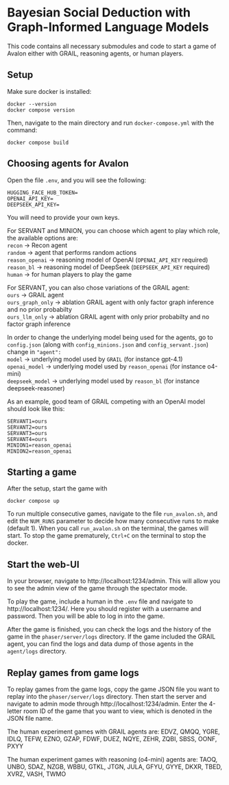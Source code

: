 # Bayesian Social Deduction with Graph-Informed Language Models

This code contains all necessary submodules and code to start a game of Avalon either with GRAIL, reasoning agents, or human players.

## Setup

Make sure docker is installed:

```
docker --version 
docker compose version
```

Then, navigate to the main directory and run `docker-compose.yml` with the command:

```
docker compose build
```

## Choosing agents for Avalon

Open the file `.env`, and you will see the following: 

```
HUGGING_FACE_HUB_TOKEN=
OPENAI_API_KEY=
DEEPSEEK_API_KEY=
```
You will need to provide your own keys.

For SERVANT and MINION, you can choose which agent to play which role, the available options are:\
`recon` &rarr; Recon agent\
`random` &rarr; agent that performs random actions\
`reason_openai` &rarr; reasoning model of OpenAI (`OPENAI_API_KEY` required)\
`reason_bl` &rarr; reasoning model of DeepSeek (`DEEPSEEK_API_KEY` required)\
`human` &rarr; for human players to play the game

For SERVANT, you can also chose variations of the GRAIL agent:\
`ours` &rarr; GRAIL agent\
`ours_graph_only` &rarr; ablation GRAIL agent with only factor graph inference and no prior probabilty \
`ours_llm_only` &rarr; ablation GRAIL agent with only prior probabilty and no factor graph inference

In order to change the underlying model being used for the agents, go to `config.json` (along with `config_minions.json` and `config_servant.json`) change in `"agent":`\
`model` &rarr; underlying model used by `GRAIL` (for instance gpt-4.1)\
`openai_model` &rarr; underlying model used by `reason_openai` (for instance o4-mini)\
`deepseek_model` &rarr; underlying model used by `reason_bl` (for instance deepseek-reasoner)

As an example, good team of GRAIL competing with an OpenAI model should look like this:

```
SERVANT1=ours
SERVANT2=ours
SERVANT3=ours
SERVANT4=ours
MINION1=reason_openai
MINION2=reason_openai
```

## Starting a game

After the setup, start the game with

```
docker compose up
```

To run multiple consecutive games, navigate to the file `run_avalon.sh`, and edit the `NUM_RUNS` parameter to decide how many consecutive runs to make (default 1). When you call `run_avalon.sh` on the terminal, the games will start. To stop the game prematurely, `Ctrl+C` on the terminal to stop the docker.

## Start the web-UI

In your browser, navigate to http://localhost:1234/admin. This will allow you to see the admin view of the game through the spectator mode. 

To play the game, include a human in the `.env` file and navigate to http://localhost:1234/. Here you should register with a username and password. Then you will be able to log in into the game.

After the game is finished, you can check the logs and the history of the game in the `phaser/server/logs` directory. If the game included the GRAIL agent, you can find the logs and data dump of those agents in the `agent/logs` directory.

## Replay games from game logs

To replay games from the game logs, copy the game JSON file you want to replay into the `phaser/server/logs` directory. Then start the server and navigate to admin mode through http://localhost:1234/admin. Enter the 4-letter room ID of the game that you want to view, which is denoted in the JSON file name.

The human experiment games with GRAIL agents are:
EDVZ, QMQQ, YGRE, IDLQ, TEFW, EZNO, GZAP, FDWF, DUEZ, NQYE, ZEHR, ZQBI, SBSS, OONF, PXYY

The human experiment games with reasoning (o4-mini) agents are:
TAOQ, UNBO, SDAZ, NZGB, WBBU, GTKL, JTGN, JULA, GFYU, GYYE, DKXR, TBED, XVRZ, VASH, TWMO

